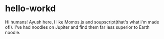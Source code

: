 # hello-workd

Hi humans!
Ayush here, I like Momos.js and soupscript(that's what i'm made of!).
I've had noodles on Jupiter and find them far less superior to Earth noodle.
